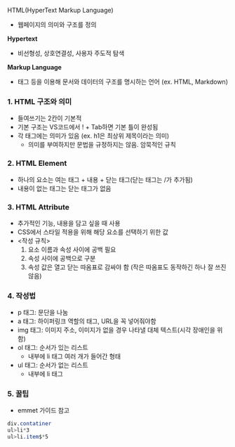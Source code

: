HTML(HyperText Markup Language)

- 웹페이지의 의미와 구조를 정의

**Hypertext**

- 비선형성, 상호연결성, 사용자 주도적 탐색

**Markup Language**

- 태그 등을 이용해 문서와 데이터의 구조를 명시하는 언어 (ex. HTML, Markdown)

### 1. HTML 구조와 의미
- 들여쓰기는 2칸이 기본적
- 기본 구조는 VS코드에서 ! + Tab하면 기본 틀이 완성됨
- 각 태그에는 의미가 있음 (ex. h1은 최상위 제목이라는 의미)
    - 의미를 부여하지만 문법을 규정하지는 않음. 암묵적인 규칙

### 2. HTML Element

- 하나의 요소는 여는 태그 + 내용 + 닫는 태그(닫는 태그는 /가 추가됨)
- 내용이 없는 태그는 닫는 태그가 없음

### 3. HTML Attribute

- 추가적인 기능, 내용을 담고 싶을 때 사용
- CSS에서 스타일 적용을 위해 해당 요소를 선택하기 위한 값
- <작성 규칙>
    1. 요소 이름과 속성 사이에 공백 필요
    2. 속성 사이에 공백으로 구분
    3. 속성 값은 열고 닫는 따옴표로 감싸야 함 (작은 따옴표도 동작하긴 하나 잘 쓰진 않음)

### 4. 작성법

- p 태그: 문단을 나눔
- a 태그: 하이퍼링크 역할의 태그, URL을 꼭 넣어줘야함
- img 태그: 이미지 주소, 이미지가 없을 경우 나타낼 대체 텍스트(시각 장애인을 위함)
- ol 태그: 순서가 있는 리스트
    - 내부에 li 태그 여러 개가 들어간 형태
- ul 태그: 순서가 없는 리스트
    - 내부에 li 태그

### 5. 꿀팁

- emmet 가이드 참고

```css
div.contatiner
ul>li*3
ul>li.item$*5
```